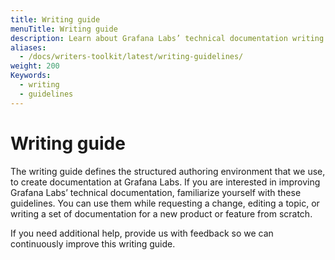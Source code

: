 ```yaml
---
title: Writing guide
menuTitle: Writing guide
description: Learn about Grafana Labs’ technical documentation writing guidelines.
aliases:
  - /docs/writers-toolkit/latest/writing-guidelines/
weight: 200
Keywords:
  - writing
  - guidelines
---
```


# Writing guide

The writing guide defines the structured authoring environment that we use, to create documentation at Grafana Labs.
If you are interested in improving Grafana Labs’ technical documentation, familiarize yourself with these guidelines.
You can use them while requesting a change, editing a topic,
or writing a set of documentation for a new product or feature from scratch.

If you need additional help, provide us with feedback so we can continuously improve this writing guide.
